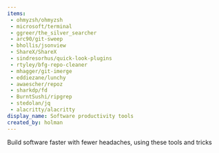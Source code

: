 ```yaml
---
items:
 - ohmyzsh/ohmyzsh
 - microsoft/terminal
 - ggreer/the_silver_searcher
 - arc90/git-sweep
 - bhollis/jsonview
 - ShareX/ShareX
 - sindresorhus/quick-look-plugins
 - rtyley/bfg-repo-cleaner
 - mhagger/git-imerge
 - eddiezane/lunchy
 - awaescher/repoz
 - sharkdp/fd
 - BurntSushi/ripgrep
 - stedolan/jq
 - alacritty/alacritty
display_name: Software productivity tools
created_by: holman
---
```

Build software faster with fewer headaches, using these tools and tricks
